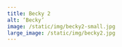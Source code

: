 ```yaml
---
title: Becky 2
alt: ‘Becky’
image: /static/img/becky2-small.jpg
large_image: /static/img/becky2.jpg
---
```



